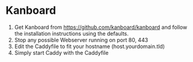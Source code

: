 # Kanboard

1. Get Kanboard from https://github.com/kanboard/kanboard and follow the installation instructions using the defaults.
2. Stop any possible Webserver running on port 80, 443
3. Edit the Caddyfile to fit your hostname (host.yourdomain.tld)
4. Simply start Caddy with the Caddyfile
